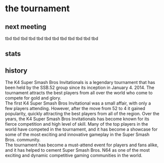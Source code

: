 # the tournament
## next meeting
tbd tbd tbd tbd tbd tbd tbd tbd tbd tbd tbd tbd

## stats


## history
The K4 Super Smash Bros Invitationals is a legendary tournament that has been held by the SSB.52 group since its inception in January 4. 2014. The tournament attracts the best players from all over the world who come to compete for gold and glory.  
The first K4 Super Smash Bros Invitational was a small affair, with only a few players attending. However, after the move from 52 to 4 it gained popularity, quickly attracting the best players from all of the region. 
Over the years, the K4 Super Smash Bros Invitationals has become known for its fierce competition and high level of skill. Many of the top players in the world have competed in the tournament, and it has become a showcase for some of the most exciting and innovative gameplay in the Super Smash Bros. community.  
The tournament has become a must-attend event for players and fans alike, and it has helped to cement Super Smash Bros. N64 as one of the most exciting and dynamic competitive gaming communities in the world.
